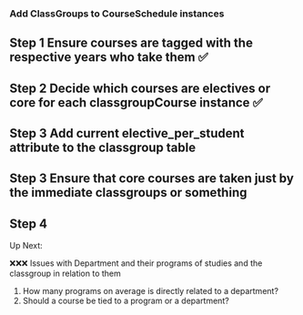 ### Add ClassGroups to CourseSchedule instances
 ## Step 1 Ensure courses are tagged with the respective years who take them ✅
 ## Step 2 Decide which courses are electives or core for each classgroupCourse instance ✅
 ## Step 3 Add current elective_per_student attribute to the classgroup table
 ## Step 3 Ensure that core courses are taken just by the immediate classgroups or something
 ## Step 4 


Up Next: 



❌❌❌
Issues with Department and their programs of studies and the classgroup in relation to them
1. How many programs on average is directly related to a department?
2. Should a course be tied to a program or a department?